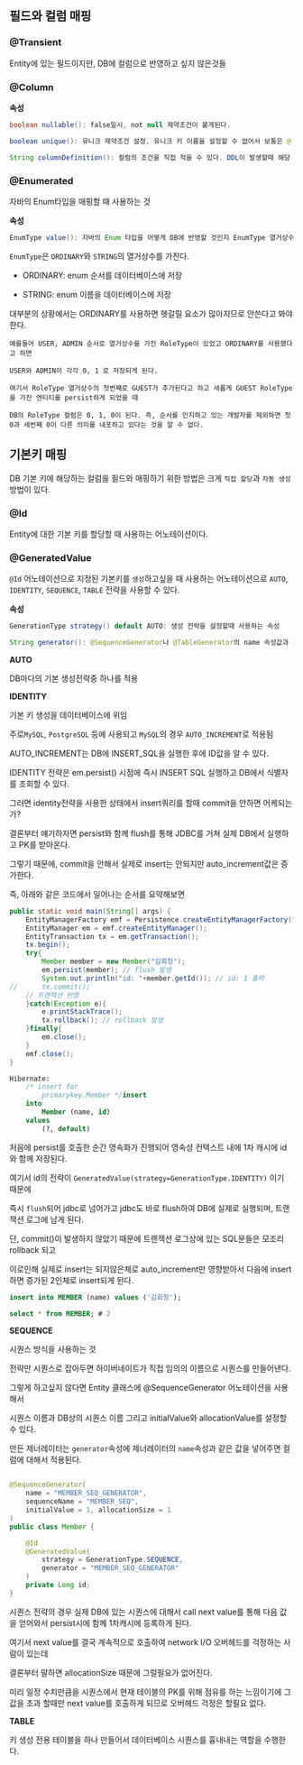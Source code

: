 ## 필드와 컬럼 매핑

### @Transient

Entity에 있는 필드이지만, DB에 컬럼으로 반영하고 싶지 않은것들

### @Column

**속성**
```java
boolean nullable(): false일시, not null 제약조건이 붙게된다.

boolean unique(): 유니크 제약조건 설정, 유니크 키 이름을 설정할 수 없어서 보통은 @ @Table 어노테이션에 있는 uniqueConstraints 속성을 사용함

String columnDefinition(): 컬럼의 조건을 직접 적을 수 있다. DDL이 발생할때 해당 컬럼 뒤에 쭉 붙어서 실행된다.
```

### @Enumerated

자바의 Enum타입을 매핑할 때 사용하는 것

**속성**
```java
EnumType value(): 자바의 Enum 타입을 어떻게 DB에 반영할 것인지 EnumType 열거상수로 지정, 기본값이 EnumType.ORDINARY
```

`EnumType`은 `ORDINARY`와 `STRING`의 열거상수를 가진다.

- ORDINARY: enum 순서를 데이터베이스에 저장

- STRING: enum 이름을 데이터베이스에 저장

대부분의 상황에서는 ORDINARY를 사용하면 헷갈릴 요소가 많아지므로 안쓴다고 봐야한다.

```
예를들어 USER, ADMIN 순서로 열거상수를 가진 RoleType이 있었고 ORDINARY를 사용했다고 하면

USER와 ADMIN이 각각 0, 1 로 저장되게 된다.

여기서 RoleType 열거상수의 첫번째로 GUEST가 추가된다고 하고 새롭게 GUEST RoleType을 가진 엔티티를 persist하게 되었을 때

DB의 RoleType 컬럼은 0, 1, 0이 된다. 즉, 순서를 인지하고 있는 개발자를 제외하면 첫 0과 세번째 0이 다른 의미를 내포하고 있다는 것을 알 수 없다.
```

## 기본키 매핑

DB 기본 키에 해당하는 컬럼을 필드와 매핑하기 위한 방법은 크게 `직접 할당`과 `자동 생성` 방법이 있다.

### @Id

Entity에 대한 기본 키를 할당할 때 사용하는 어노테이션이다.

### @GeneratedValue

`@Id` 어노테이션으로 지정된 기본키를 `생성`하고싶을 때 사용하는 어노테이션으로 `AUTO`, `IDENTITY`, `SEQUENCE`, `TABLE` 전략을 사용할 수 있다.

**속성**

```java
GenerationType strategy() default AUTO: 생성 전략을 설정할때 사용하는 속성

String generator(): @SequenceGenerator나 @TableGenerator의 name 속성값과 동일하게 대입하여, 기본키 제너레이터를 매핑
```

**AUTO** 

DB마다의 기본 생성전략중 하나를 적용

**IDENTITY**

기본 키 생성을 데이터베이스에 위임 

주로`MySQL`, `PostgreSQL` 등에 사용되고 `MySQL`의 경우 `AUTO_INCREMENT`로 적용됨

AUTO_INCREMENT는 DB에 INSERT_SQL을 실행한 후에 ID값을 알 수 있다.

IDENTITY 전략은 em.persist() 시점에 즉시 INSERT SQL 실행하고 DB에서 식별자를 조회할 수 있다.

그러면 identity전략을 사용한 상태에서 insert쿼리를 할때 commit을 안하면 어케되는가?

결론부터 얘기하자면 persist와 함께 flush를 통해 JDBC를 거쳐 실제 DB에서 실행하고 PK를 받아온다.

그렇기 때문에, commit을 안해서 실제로 insert는 안되지만 auto_increment값은 증가한다.

즉, 아래와 같은 코드에서 일어나는 순서를 요약해보면

```java
public static void main(String[] args) {
    EntityManagerFactory emf = Persistence.createEntityManagerFactory("practice");
    EntityManager em = emf.createEntityManager();
    EntityTransaction tx = em.getTransaction();
    tx.begin();
    try{
        Member member = new Member("김회창");
        em.persist(member); // flush 발생
        System.out.println("id: "+member.getId()); // id: 1 출력
//      tx.commit();
    // 트랜잭션 반영
    }catch(Exception e){
        e.printStackTrace();
        tx.rollback(); // rollback 발생
    }finally{
        em.close();
    }
    emf.close();
}
```

```sql
Hibernate: 
    /* insert for
        primarykey.Member */insert 
    into
        Member (name, id) 
    values
        (?, default)
```
처음에 persist를 호출한 순간 영속화가 진행되어 영속성 컨텍스트 내에 1차 캐시에 id와 함께 저장된다.

여기서 id의 전략이 `GeneratedValue(strategy=GenerationType.IDENTITY)` 이기 때문에

즉시 `flush`되어 jdbc로 넘어가고 jdbc도 바로 flush하여 DB에 실제로 실행되며, 트랜잭션 로그에 남게 된다.

단, commit()이 발생하지 않았기 때문에 트랜잭션 로그상에 있는 SQL문들은 모조리 rollback 되고

이로인해 실제로 insert는 되지않은체로 auto_increment만 영향받아서 다음에 insert 하면 증가된 2인체로 insert되게 된다.

```sql
insert into MEMBER (name) values ('김회창');

select * from MEMBER; # 2
```

**SEQUENCE**

시퀀스 방식을 사용하는 것

전략만 시퀀스로 잡아두면 하이버네이트가 직접 임의의 이름으로 시퀀스를 만들어낸다.

그렇게 하고싶지 않다면 Entity 클래스에 @SequenceGenerator 어노테이션을 사용해서 

시퀀스 이름과 DB상의 시퀀스 이름 그리고 initialValue와 allocationValue를 설정할 수 있다.

만든 제너레이터는 `generator`속성에 제너레이터의 `name`속성과 같은 값을 넣어주면 컬럼에 대해서 적용된다.

```java

@SequenceGenerator(
    name = "MEMBER_SEQ_GENERATOR",
    sequenceName = "MEMBER_SEQ",
    initialValue = 1, allocationSize = 1
)
public class Member {

    @Id
    @GeneratedValue(
        strategy = GenerationType.SEQUENCE,
        generator = "MEMBER_SEQ_GENERATOR"
    )
    private Long id;
}
```

시퀀스 전략의 경우 실제 DB에 있는 시퀀스에 대해서 call next value를 통해 다음 값을 얻어와서 persist시에 함께 1차캐시에 등록하게 된다.

여기서 next value를 결국 계속적으로 호출하여 network I/O 오버헤드를 걱정하는 사람이 있는데

결론부터 말하면 allocationSize 때문에 그럴필요가 없어진다.

미리 일정 수치만큼을 시퀀스에서 현재 테이블의 PK를 위해 점유를 하는 느낌이기에 그 값을 초과 할때만 next value를 호출하게 되므로 오버헤드 걱정은 할필요 없다.

**TABLE**

키 생성 전용 테이블을 하나 만들어서 데이터베이스 시퀀스를 흉내내는 역할을 수행한다.


